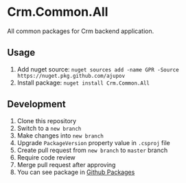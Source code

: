 # Crm.Common.All

All common packages for Crm backend application.

## Usage
1. Add nuget source: `nuget sources add -name GPR -Source https://nuget.pkg.github.com/ajupov`
2. Install package: `nuget install Crm.Common.All`

## Development
1. Clone this repository
2. Switch to a `new branch`
3. Make changes into `new branch`
4. Upgrade `PackageVersion` property value in `.csproj` file
5. Create pull request from `new branch` to `master` branch
6. Require code review
7. Merge pull request after approving
8. You can see package in [Github Packages](https://github.com/ajupov/Crm.Common.All/packages)
